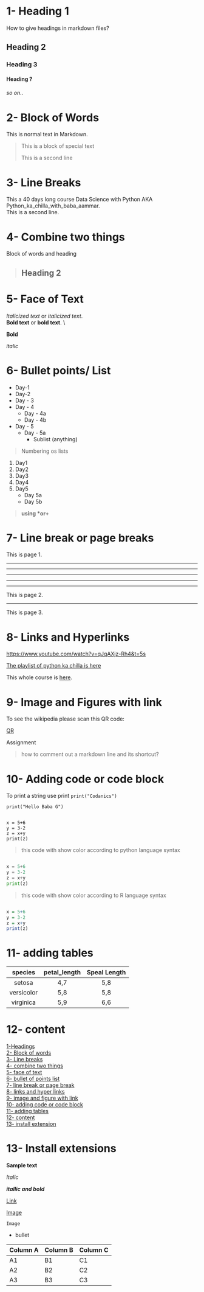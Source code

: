 # 1- Heading 1
How to give headings in markdown files?
## Heading 2
### Heading 3
#### Heading ?
###### so on..


# 2- Block of Words
This is normal text in Markdown.
> This is a block of special text
>
> This is a second line

# 3- Line Breaks

This a 40 days long course Data Science with Python AKA
Python_ka_chilla_with_baba_aammar.\
This is a second line. 

# 4- Combine two things

Block of words and heading
> ## Heading 2

# 5- Face of Text
*Italicized text* or _italicized text_.\
**Bold text** or __bold text__. \

__Bold__

_italic_

# 6- Bullet points/ List

- Day-1
- Day-2
- Day - 3
- Day - 4
  - Day - 4a
  - Day - 4b
-  Day - 5
   -  Day - 5a
      -  Sublist (anything)
  
  > Numbering os lists
  1. Day1
  2. Day2
  3. Day3
4. Day4
5. Day5
   - Day 5a
   - Day 5b

>__using *or+__


# 7- Line break or page breaks

This is page 1. 

---
___
___
___
***


This is page 2.

---

This is page 3.

# 8- Links and Hyperlinks
<https://www.youtube.com/watch?v=qJqAXjz-Rh4&t=5s>

[The playlist of python ka chilla is here](https://www.youtube.com/watch?v=qJqAXjz-Rh4&t=5s)

[Codanics]: (https://www.youtube.com/watch?v=qJqAXjz-Rh4&t=5s)

This whole course is [here][Codanics].


# 9- Image and Figures with link

To see the wikipedia please scan this QR code:


[QR](qr.png)

 Assignment 
 >how to comment out a markdown line and its shortcut? 

# 10- Adding code or code block

To print a string use print `print("Codanics")`

`print("Hello Baba G")`

```

x = 5+6
y = 3-2
z = x+y
print(z)
````

> this code with show color according to python language syntax

```python

x = 5+6
y = 3-2
z = x+y
print(z)
````
> this code with show color according to R language syntax
```R

x = 5+6
y = 3-2
z = x+y
print(z)
````



# 11- adding tables

| species | petal_length | Speal Length | 
| :-----: | :----------: | :----------: |
| setosa   |   4,7        |     5,8     |
| versicolor |      5,8     |        5,8  |
| virginica |         5,9  |          6,6 |


# 12- content

[1-Headings](#1--heading-1)\
[2- Block of words](#2--block-of-words)\
[3- Line breaks](#3--line-breaks)\
[4- combine two things](#4--combine-two-things)\
[5- face of text](#5--face-of-text)\
[6- bullet of points list](#6--bullet-points-list)\
[7- line break or page break](#7--line-break-or-page-breaks)\
[8- links and hyper links](#8--links-and-hyperlinks)\
[9- image and figure with link](#9--image-and-figures-with-link)\
[10- adding code or code block](#10--adding-code-or-code-block)\
[11- adding tables](#11--adding-tables)\
[12- content](#12--content)\
[13- install extension](#13--install-extensions)


# 13- Install extensions

**Sample text**

*Italic*

***itallic and bold***

[Link](https://www.youtube.com/watch?v=qJqAXjz-Rh4&t=5s)

[Image](qr.png)

```
Image

```
*  bullet


Column A | Column B | Column C
---------|----------|---------
 A1 | B1 | C1
 A2 | B2 | C2
 A3 | B3 | C3


